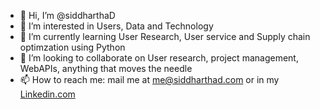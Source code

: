 - 👋 Hi, I’m @siddharthaD
- 👀 I’m interested in Users, Data and Technology
- 🌱 I’m currently learning User Research, User service and Supply chain optimzation using Python
- 💞️ I’m looking to collaborate on User research, project management, WebAPIs, anything that moves the needle
- 📫 How to reach me: mail me at me@siddharthad.com or in my [Linkedin.com](https://linkedin.com/in/siddhartha-duggirala)

<!---
siddharthaD/siddharthaD is a ✨ special ✨ repository because its `README.md` (this file) appears on your GitHub profile.
You can click the Preview link to take a look at your changes.
--->
